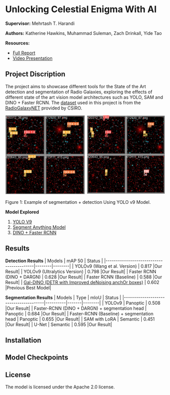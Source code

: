 #  Unlocking Celestial Enigma With AI

**Supervisor:** Mehrtash T. Harandi

**Authors:** Katherine Hawkins, Muhammad Suleman, Zach Drinkall, Yide Tao

**Resources:**
- [Full Report](https://github.com/katherinehawkins/FYPGalaxy/Final%20Report%20-%20ENG4072.pdf)
- [Video Presentation](https://monash.au.panopto.com/Panopto/Pages/Viewer.aspx?id=0a280098-8c8e-4223-92a4-b17300e56a46)

## Project Discription

The project aims to showcase different tools for the State of the Art detection and segmentation of Radio Galaxies, exploring the effects of different state of the art vision model architectures such as YOLO, SAM and DINO + Faster RCNN. The [dataset](https://data.csiro.au/collection/csiro%3A61068v1) used in this project is from the [RadioGalaxyNET](https://arxiv.org/abs/2312.00306) provided by CSIRO.

<p float="middle">
  <img src="0_images/demo1_seg_detect.png?raw" alt="Segmentation Detection Demo"/>
  <p>Figure 1: Example of segmentation + detection Using YOLO v9 Model.</p>
</p>

**Model Explored**
1. [YOLO V9](https://github.com/katherinehawkins/FYPGalaxy/YOLOv9)
2. [Segment Anything Model](https://github.com/katherinehawkins/FYPGalaxy/SAM)
3. [DINO + Faster RCNN](https://github.com/katherinehawkins/FYPGalaxy/DINOFasterRCNN)

## Results
**Detection Results**
| Models                                   | mAP 50 | Status |
|------------------------------------------|--------|--------|
| YOLOv9 (Wang et al. Version)             | 0.817  |Our Result|
| YOLOv9 (Ultralytics Version)             | 0.798  |Our Result|
| Faster RCNN (DINO + DARGN)               | 0.628  |Our Result|
| Faster RCNN (Baseline)                   | 0.588  |Our Result|
| [Gal-DINO (DETR with Improved deNoising anchOr boxes)](https://arxiv.org/abs/2312.00306) | 0.602  |Previous Best Model|

**Segmentation Results**
| Models                                | Type     | mIoU  | Status |
|---------------------------------------|----------|-------|--------|
| YOLOv9                                 | Panoptic | 0.508 |Our Result|
| Faster-RCNN (DINO + DARGN) + segmentation head | Panoptic | 0.684 |Our Result|
| Faster-RCNN (Baseline) + segmentation head | Panoptic | 0.655 |Our Result|
| SAM with LoRA                          | Semantic | 0.451 |Our Result|
| U-Net                                  | Semantic | 0.595 |Our Result|

## Installation

## Model Checkpoints

## License
The model is licensed under the Apache 2.0 license.